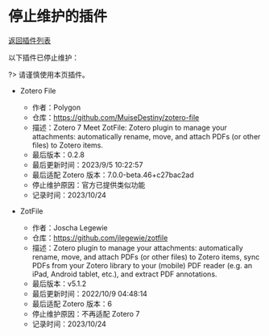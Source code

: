 # 停止维护的插件

[返回插件列表](./README.md)

以下插件已停止维护：

?> 请谨慎使用本页插件。

<!-- 拟于 Zotero 7 正式发布后，将不再适配 7 的插件移入此页面 -->

- Zotero File
  - 作者：Polygon
  - 仓库：<https://github.com/MuiseDestiny/zotero-file>
  - 描述：Zotero 7 Meet ZotFile: Zotero plugin to manage your attachments: automatically rename, move, and attach PDFs (or other files) to Zotero items.
  - 最后版本：0.2.8
  - 最后更新时间：2023/9/5 10:22:57
  - 最后适配 Zotero 版本：7.0.0-beta.46+c27bac2ad
  - 停止维护原因：官方已提供类似功能
  - 记录时间：2023/10/24

- ZotFile
  - 作者：Joscha Legewie
  - 仓库：<https://github.com/jlegewie/zotfile>
  - 描述：Zotero plugin to manage your attachments: automatically rename, move, and attach PDFs (or other files) to Zotero items, sync PDFs from your Zotero library to your (mobile) PDF reader (e.g. an iPad, Android tablet, etc.), and extract PDF annotations.
  - 最后版本：v5.1.2
  - 最后更新时间：2022/10/9 04:48:14
  - 最后适配 Zotero 版本：6
  - 停止维护原因：不再适配 Zotero 7
  - 记录时间：2023/10/24
